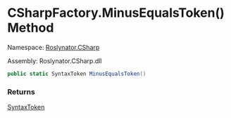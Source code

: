 # CSharpFactory\.MinusEqualsToken\(\) Method

Namespace: [Roslynator.CSharp](../../README.md)

Assembly: Roslynator\.CSharp\.dll

```csharp
public static SyntaxToken MinusEqualsToken()
```

### Returns

[SyntaxToken](https://docs.microsoft.com/en-us/dotnet/api/microsoft.codeanalysis.syntaxtoken)



